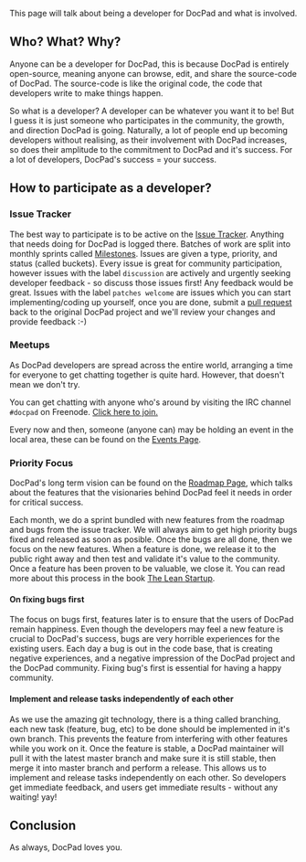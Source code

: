 This page will talk about being a developer for DocPad and what is involved.


## Who? What? Why?

Anyone can be a developer for DocPad, this is because DocPad is entirely open-source, meaning anyone can browse, edit, and share the source-code of DocPad. The source-code is like the original code, the code that developers write to make things happen.

So what is a developer? A developer can be whatever you want it to be! But I guess it is just someone who participates in the community, the growth, and direction DocPad is going. Naturally, a lot of people end up becoming developers without realising, as their involvement with DocPad increases, so does their amplitude to the commitment to DocPad and it's success. For a lot of developers, DocPad's success = your success.


## How to participate as a developer?

### Issue Tracker

The best way to participate is to be active on the [Issue Tracker](https://github.com/bevry/docpad/issues). Anything that needs doing for DocPad is logged there. Batches of work are split into monthly sprints called [Milestones](https://github.com/bevry/docpad/issues/milestones). Issues are given a type, priority, and status (called buckets). Every issue is great for community participation, however issues with the label `discussion` are actively and urgently seeking developer feedback - so discuss those issues first! Any feedback would be great. Issues with the label `patches welcome` are issues which you can start implementing/coding up yourself, once you are done, submit a [pull request](http://help.github.com/send-pull-requests/) back to the original DocPad project and we'll review your changes and provide feedback :-)

### Meetups

As DocPad developers are spread across the entire world, arranging a time for everyone to get chatting together is quite hard. However, that doesn't mean we don't try.

You can get chatting with anyone who's around by visiting the IRC channel `#docpad` on Freenode. [Click here to join.](irc://irc.freenode.net/docpad)

Every now and then, someone (anyone can) may be holding an event in the local area, these can be found on the [Events Page](https://github.com/bevry/docpad/wiki/Events).

### Priority Focus

DocPad's long term vision can be found on the [Roadmap Page](https://github.com/bevry/docpad/wiki/Roadmap), which talks about the features that the visionaries behind DocPad feel it needs in order for critical success.

Each month, we do a sprint bundled with new features from the roadmap and bugs from the issue tracker. We will always aim to get high priority bugs fixed and released as soon as posible. Once the bugs are all done, then we focus on the new features. When a feature is done, we release it to the public right away and then test and validate it's value to the community. Once a feature has been proven to be valuable, we close it. You can read more about this process in the book [The Lean Startup](http://theleanstartup.com/).

#### On fixing bugs first

The focus on bugs first, features later is to ensure that the users of DocPad remain happiness. Even though the developers may feel a new feature is crucial to DocPad's success, bugs are very horrible experiences for the existing users. Each day a bug is out in the code base, that is creating negative experiences, and a negative impression of the DocPad project and the DocPad community. Fixing bug's first is essential for having a happy community.

#### Implement and release tasks independently of each other

As we use the amazing git technology, there is a thing called branching, each new task (feature, bug, etc) to be done should be implemented in it's own branch. This prevents the feature from interfering with other features while you work on it. Once the feature is stable, a DocPad maintainer will pull it with the latest master branch and make sure it is still stable, then merge it into master branch and perform a release. This allows us to implement and release tasks independently on each other. So developers get immediate feedback, and users get immediate results - without any waiting! yay!

## Conclusion

As always, DocPad loves you.